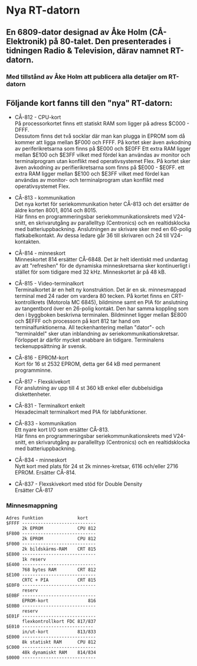 # Nya RT-datorn
## En 6809-dator designad av Åke Holm (CÅ-Elektronik) på 80-talet. Den presenterades i tidningen Radio & Television, därav namnet RT-datorn.
### Med tillstånd av Åke Holm att publicera alla detaljer om RT-datorn

## Följande kort fanns till den "nya" RT-datorn:

* CÅ-812 - CPU-kort  
På processorkortet finns ett statiskt RAM som ligger på adress $C000 - DFFF.  
Dessutom finns det två socklar där man kan plugga in EPROM som då kommer att ligga mellan $F000 och FFFF. På kortet sker även avkodning av periferikretsarna som finns på $E000 och $E0FF Ett extra RAM ligger mellan $E100 och $E3FF vilket med fördel kan användas av monitor och terminalprogram utan konflikt med operativsystemet Flex.
På kortet sker även avkodning av perifierikretsarna som finns på $E000 - $E0FF. ett extra RAM ligger mellan $E100 och $E3FF vilket med fördel kan användas av monitor- och terminalprogram utan konflikt med operativsystemet Flex.

* CÅ-813 - kommunikation  
Det nya kortet för seriekommunikation heter CÅ-813 och det ersätter de äldre korten 8001, 8014 och 8015.  
Här finns en programmeringsbar seriekommunikationskrets med V24-snitt, en skrivarutgång av parallelltyp (Centronics) och en realtidsklocka med batteriuppbackning.
Anslutningen av skrivare sker med en 60-polig flatkabelkontakt. Av dessa ledare går 36 till skrivaren och 24 till V24-kontakten.

* CÅ-814 - minneskort  
Minneskortet 814 ersätter CÅ-6848. Det är helt identiskt med undantag av att "refreshen" för de dynamiska minneskretsarna sker kontinuerligt i stället för som tidigare med 32 kHz. Minneskortet är på 48 kB.

* CÅ-815 - Video-terminalkort  
Terminalkortet är en helt ny konstruktion. Det är en sk. minnesmappad terminal med 24 rader om vardera 80 tecken. På kortet finns en CRT-kontrollkrets (Motorola MC 6845), bildminne samt en PIA för anslutning av tangentbord över en 26-polig kontakt. Den har samma koppling som den i byggboken beskrivna terminalen.
Bildminnet ligger mellan $E800 och $EFFF och processorn på kort 812 tar hand om terminalfunktionerna. All teckenhantering mellan "dator"- och "terminaldel" sker utan inblandning av seriekommunikationskretsar. Förloppet är därför mycket snabbare än tidigare. Terminalens teckenuppsättning är svensk. 

* CÅ-816 - EPROM-kort  
Kort för 16 st 2532 EPROM, detta ger 64 kB med permanent programminne.

* CÅ-817 - Flexskivekort  
För anslutning av upp till 4 st 360 kB enkel eller dubbelsidiga diskettenheter.

* CÅ-831 - Terminalkort enkelt  
Hexadecimalt terminalkort med PIA för labbfunktioner.

* CÅ-833 - kommunikation  
Ett nyare kort I/O som ersätter CÅ-813.  
Här finns en programmeringsbar seriekommunikationskrets med V24-snitt, en skrivarutgång av parallelltyp (Centronics) och en realtidsklocka med batteriuppbackning.

* CÅ-834 - minneskort  
Nytt kort med plats för 24 st 2k minnes-kretsar, 6116 och/eller 2716 EPROM. Ersätter CÅ-814.

* CÅ-837 - Flexskivekort med stöd för Double Density  
Ersätter CÅ-817


### Minnesmappning
```
Adres Funktion             kort
$FFFF ----------------------------
      2k EPROM             CPU 812
$F800 ----------------------------
      2k EPROM             CPU 812
$F000 ----------------------------
      2k bildskärms-RAM    CRT 815
$E800 ----------------------------
      1k reserv
$E400 ----------------------------
      768 bytes RAM        CRT 812
$E100 ----------------------------
      CRTC + PIA           CRT 815
$E0F0 ----------------------------
      reserv
$E0BF ----------------------------
      EPROM-kort               816
$E0B0 ----------------------------
      reserv
$E01F ----------------------------
      flexkontrollkort FDC 817/837
$E010 ---------------------------
      in/ut-kort           813/833
$E000 ----------------------------
      8k statiskt RAM      CPU 812
$C000 ----------------------------
      48k dynamiskt RAM    814/834
$0000 ----------------------------
```